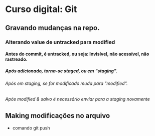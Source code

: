 # Curso digital: Git

## Gravando mudanças na repo.

### Alterando value de untracked para modified

#### Antes do commit, é untracked, ou seja: Invisível, não acessível, não rastreado.

##### Após adicionado, torna-se staged, ou em "staging".

###### Após em staging, se for modificado muda para "modified".

###### Após modified & salvo é necessário enviar para a staging novamente

## Making modificações no arquivo

- comando git push

